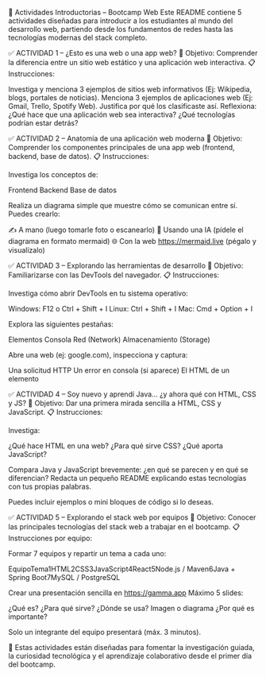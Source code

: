 🚀 Actividades Introductorias – Bootcamp Web
Este README contiene 5 actividades diseñadas para introducir a los estudiantes al mundo del desarrollo web, partiendo desde los fundamentos de redes hasta las tecnologías modernas del stack completo.

✅ ACTIVIDAD 1 – ¿Esto es una web o una app web?
🎯 Objetivo: Comprender la diferencia entre un sitio web estático y una aplicación web interactiva.
📋 Instrucciones:

Investiga y menciona 3 ejemplos de sitios web informativos (Ej: Wikipedia, blogs, portales de noticias).
Menciona 3 ejemplos de aplicaciones web (Ej: Gmail, Trello, Spotify Web).
Justifica por qué los clasificaste así.
Reflexiona: ¿Qué hace que una aplicación web sea interactiva? ¿Qué tecnologías podrían estar detrás?


✅ ACTIVIDAD 2 – Anatomía de una aplicación web moderna
🎯 Objetivo: Comprender los componentes principales de una app web (frontend, backend, base de datos).
📋 Instrucciones:

Investiga los conceptos de:

Frontend
Backend
Base de datos


Realiza un diagrama simple que muestre cómo se comunican entre sí.
Puedes crearlo:

✍️ A mano (luego tomarle foto o escanearlo)
🤖 Usando una IA (pídele el diagrama en formato mermaid)
🌐 Con la web https://mermaid.live (pégalo y visualízalo)




✅ ACTIVIDAD 3 – Explorando las herramientas de desarrollo
🎯 Objetivo: Familiarizarse con las DevTools del navegador.
📋 Instrucciones:

Investiga cómo abrir DevTools en tu sistema operativo:

Windows: F12 o Ctrl + Shift + I
Linux: Ctrl + Shift + I
Mac: Cmd + Option + I


Explora las siguientes pestañas:

Elementos
Consola
Red (Network)
Almacenamiento (Storage)


Abre una web (ej: google.com), inspecciona y captura:

Una solicitud HTTP
Un error en consola (si aparece)
El HTML de un elemento




✅ ACTIVIDAD 4 – Soy nuevo y aprendí Java… ¿y ahora qué con HTML, CSS y JS?
🎯 Objetivo: Dar una primera mirada sencilla a HTML, CSS y JavaScript.
📋 Instrucciones:

Investiga:

¿Qué hace HTML en una web?
¿Para qué sirve CSS?
¿Qué aporta JavaScript?


Compara Java y JavaScript brevemente: ¿en qué se parecen y en qué se diferencian?
Redacta un pequeño README explicando estas tecnologías con tus propias palabras.

Puedes incluir ejemplos o mini bloques de código si lo deseas.




✅ ACTIVIDAD 5 – Explorando el stack web por equipos
🎯 Objetivo: Conocer las principales tecnologías del stack web a trabajar en el bootcamp.
📋 Instrucciones por equipo:

Formar 7 equipos y repartir un tema a cada uno:

EquipoTema1HTML2CSS3JavaScript4React5Node.js / Maven6Java + Spring Boot7MySQL / PostgreSQL

Crear una presentación sencilla en https://gamma.app
Máximo 5 slides:

¿Qué es?
¿Para qué sirve?
¿Dónde se usa?
Imagen o diagrama
¿Por qué es importante?


Solo un integrante del equipo presentará (máx. 3 minutos).


📌 Estas actividades están diseñadas para fomentar la investigación guiada, la curiosidad tecnológica y el aprendizaje colaborativo desde el primer día del bootcamp.
